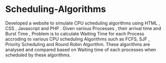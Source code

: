 # Scheduling-Algorithms
Developed a website to simulate CPU scheduling algorithms using HTML , CSS , Javascript and PHP . Given various Processes , their arrival time and Burst Time , Problem is to calculate Waiting Time for each Process accroding to various CPU scheduling Algorithms such as FCFS, SJF , Priority Scheduling and Round Robin Algorithm. These algorithms are analysed and compared based on Waiting time of each processes when scheduled by these algorithms.
